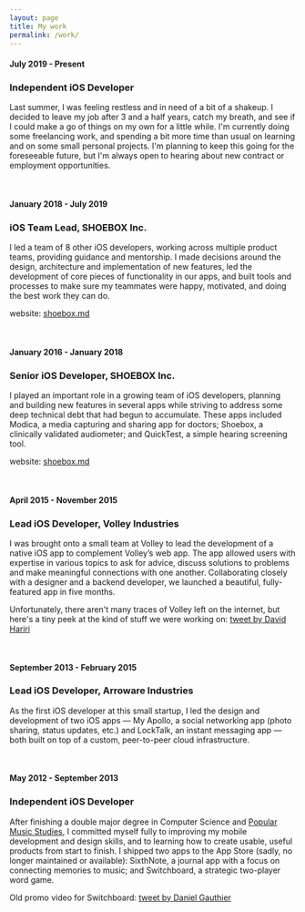 ```yaml
---
layout: page
title: My work
permalink: /work/
---
```


#### July 2019 - Present
### Independent iOS Developer
Last summer, I was feeling restless and in need of a bit of a shakeup. I decided to leave my job after 3 and a half years, catch my breath, and see if I could make a go of things on my own for a little while. I'm currently doing some freelancing work, and spending a bit more time than usual on learning and on some small personal projects. I'm planning to keep this going for the foreseeable future, but I'm always open to hearing about new contract or employment opportunities.

<br/>

#### January 2018 - July 2019
### iOS Team Lead, SHOEBOX Inc.
I led a team of 8 other iOS developers, working across multiple product teams, providing guidance and mentorship. I made decisions around the design, architecture and implementation of new features, led the development of core pieces of functionality in our apps, and built tools and processes to make sure my teammates were happy, motivated, and doing the best work they can do.

website: [shoebox.md](https://www.shoebox.md)

<br/>

#### January 2016 - January 2018
### Senior iOS Developer, SHOEBOX Inc.
I played an important role in a growing team of iOS developers, planning and building new features in several apps while striving to address some deep technical debt that had begun to accumulate. These apps included Modica, a media capturing and sharing app for doctors; Shoebox, a clinically validated audiometer; and QuickTest, a simple hearing screening tool.

website: [shoebox.md](https://www.shoebox.md)

<br/>

#### April 2015 - November 2015
### Lead iOS Developer, Volley Industries
I was brought onto a small team at Volley to lead the development of a native iOS app to complement Volley’s web app. The app allowed users with expertise in various topics to ask for advice, discuss solutions to problems and make meaningful connections with one another. Collaborating closely with a designer and a backend developer, we launched a beautiful, fully-featured app in five months.

Unfortunately, there aren't many traces of Volley left on the internet, but here's a tiny peek at the kind of stuff we were working on: [tweet by David Hariri](https://twitter.com/davehariri/status/1184264467430948864?s=20)

<br/>

#### September 2013 - February 2015
### Lead iOS Developer, Arroware Industries
As the first iOS developer at this small startup, I led the design and development of two iOS apps — My Apollo, a social networking app (photo sharing, status updates, etc.) and LockTalk, an instant messaging app — both built on top of a custom, peer-to-peer cloud infrastructure.

<br/>

#### May 2012 - September 2013
### Independent iOS Developer
After finishing a double major degree in Computer Science and [Popular Music Studies](https://music.uwo.ca/departments/mrc/popular-music-studies.html), I committed myself fully to improving my mobile development and design skills, and to learning how to create usable, useful products from start to finish. I shipped two apps to the App Store (sadly, no longer maintained or available): SixthNote, a journal app with a focus on connecting memories to music; and Switchboard, a strategic two-player word game.

Old promo video for Switchboard: [tweet by Daniel Gauthier](https://twitter.com/danielmgauthier/status/1016463297908838400?s=20)